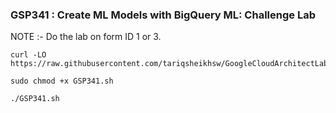 ### GSP341 : Create ML Models with BigQuery ML: Challenge Lab 

NOTE :- Do the lab on form ID 1 or 3.
```
curl -LO https://raw.githubusercontent.com/tariqsheikhsw/GoogleCloudArchitectLabs/main/Solutions/GSP341.sh

sudo chmod +x GSP341.sh

./GSP341.sh
```

